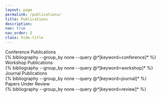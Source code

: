 ```yaml
---
layout: page
permalink: /publications/
title: Publications
description: 
nav: true
nav_order: 2
class: hide-title
---
```



<!-- Main Publications Section -->
<div class="section-title">
  Conference Publications
</div>

<div class="publications">
  {% bibliography --group_by none --query @*[keyword=conference]* %}
</div>

<div class="section-title">
  Workshop Publications
</div>

<div class="publications">
   {% bibliography --group_by none --query @*[keyword=workshop]* %}
</div>

<div class="section-title">
  Journal Publications
</div>

<div class="publications">
   {% bibliography --group_by none --query @*[keyword=journal]* %}
</div>


<div class="section-title">
  Papers Under Review
</div>

<div class="publications">
   {% bibliography --group_by none --query @*[keyword=review]* %}
</div>
